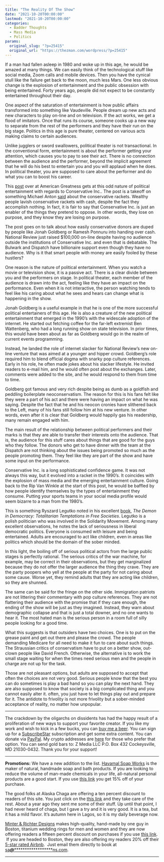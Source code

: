 ```yaml
---
title: "The Reality Of The Show"
date: "2021-10-20T00:00:00"
lastmod: "2021-10-20T00:00:00"
categories:
  - Badder Thoughts
  - Mass Media
  - Politics
params:
  original_slug: "?p=25415"
  original_url: "https://thezman.com/wordpress/?p=25415"
---
```


If a man had fallen asleep in 1980 and woke up in this age, he would be
amazed at many things. We can easily think of the technological stuff
like social media, Zoom calls and mobile devices. Then you have the
cynical stull like the failure get back to the moon, much less Mars. One
less obvious change is the explosion of entertainment and the public
obsession with being entertained. Forty years ago, people did not expect
to be constantly entertained throughout their day.

One aspect of the saturation of entertainment is how public affairs
transformed into something like Vaudeville. People dream up new acts and
new characters to play on-line and on television. If the act works, we
get a flood of imitators. Once that runs its course, someone cooks up a
new way to separate from the rest of the performers and they have their
run on the big stage. Politics in this age is pure theater, centered on
various acts making claims to certain audiences.

Unlike jugglers or sword swallowers, political theater is not
transactional. In the conventional form, entertainment is about the
performer getting your attention, which causes you to pay to see their
act. There is no connection between the audience and the performer,
beyond the implicit agreement that he will do his best to entertain you
and you will applaud when he does. In political theater, you are
supposed to care about the performer and do what you can to boost his
career.

This <a
href="https://amgreatness.com/2021/10/18/the-stupid-money-on-the-right-rides-the-grift-train"
rel="noopener" target="_blank">post</a> over at American Greatness gets
at this odd nature of political entertainment with regards to
Conservative Inc.. The post is a takeoff on something Michael Anton
<a href="https://youtu.be/T6zY1lSqgcU" rel="noopener"
target="_blank">said</a> about the conservative rackets. Wealthy people
lavish conservative rackets with cash, despite the fact they accomplish
nothing. In fact, it is fair to say that Conservative Inc. is just an
enabler of the things they pretend to oppose. In other words, they lose
on purpose, and they know they are losing on purpose.

The post goes on to talk about how easily conservative donors are duped
by people like Jonah Goldberg or Ramesh Ponnuru into handing over cash.
National Review just raised $100,000 on-line despite having no audience
outside the institutions of Conservative Inc. and even that is
debatable. The Bulwark and Dispatch have billionaire support even though
they have no audience. Why is it that smart people with money are easily
fooled by these hustlers?

One reason is the nature of political entertainment. When you watch a
movie or television show, it is a passive act. There is a clear divide
between you and the performers on stage. In political theater, each
member of the audience is drawn into the act, feeling like they have an
impact on the performance. Even when it is not interactive, the person
watching tends to feel like his caring about what he sees and hears can
change what is happening in the show.

Jonah Goldberg is a useful example in that he is one of the more
successful political entertainers of this age. He is also a creature of
the new political entertainment that emerged in the 1990’s with the
widescale adoption of the internet. He started out fetching coffee for
the far-left extremist Ben Wattenberg, who had a long running show on
state television. In prior times, this would have been about as far as
Goldberg would go in the realm of current events programming.

Instead, he landed the role of internet slacker for National Review’s
new on-line venture that was aimed at a younger and hipper crowd.
Goldberg’s role required him to blend official dogma with snarky pop
culture references. Early in his role, he often made jokes about his
slacker lifestyle. He invited readers to e-mail him, and he would often
post about the exchanges. Later, comments were added to the site, and he
would respond to them from time to time.

Goldberg got famous and very rich despite being as dumb as a goldfish
and peddling boilerplate neoconservatism. The reason for this is his
fans felt like they were a part of his act and there were having an
impact on what he was saying. Despite the fact that he and his neocon
cronies have slithered back to the Left, many of his fans still follow
him at his new venture. In other words, even after it is clear that
Goldberg would happily gas his readership, many remain engaged with him.

The main result of the relationship between political performers and
their marks is that they are able to transfer their interests onto the
audience. That is, the audience for this stuff cares about things that
are good for the guys who they follow. The donors who get to have dinner
with the team at the Dispatch are not thinking about the issues being
promoted so much as the people promoting them. They feel like they are
part of the show and have some input on the performance.

Conservative Inc. is a long sophisticated confidence game. It was not
always this way, but it evolved into a racket in the 1990’s. It
coincides with the explosion of mass media and the emerging
entertainment culture. Going back to the Rip Van Winkle at the start of
this post, he would be baffled by how people identify themselves by the
types of entertainment they consume. Putting your sports teams in your
social media profile would seem bizarre to a man from the 1980’s.

This is something Ryszard Legutko noted in his excellent
<a href="https://www.amazon.com/dp/B0742HPXCS/" rel="noopener"
target="_blank">book</a>, *The Demon in Democracy: Totalitarian
Temptations in Free Societies*. Legutko is a polish politician who was
involved in the Solidarity Movement. Among many excellent observations,
he notes the lack of seriousness in liberal democratic politics.
Everyone is consumed with leisure and being entertained. Adults are
encouraged to act like children, even in areas like politics which
should be the domain of the sober minded.

In this light, the boiling off of serious political actors from the
large public stages is perfectly rational. The serious critics of the
war machine, for example, may be correct in their observations, but they
get marginalized because they do not offer the larger audience the thing
they crave. They are the party poopers who yell at the people at the
party for not caring about some cause. Worse yet, they remind adults
that they are acting like children, so they are shunned.

The same can be said for the fringe on the other side. Immigration
patriots are not littering their commentary with pop culture references.
They are not flattering their audience with the promise that if they
care enough, the ending of the show will be just as they imagined.
Instead, they warn about demographic collapse and that is just a total
downer, and no one wants to hear it. The most hated man is the serious
person in a room full of silly people looking for a good time.

What this suggests is that outsiders have two choices. One is to put on
the grease paint and get out there and please the crowd. The people
demanding Medicare for all need to make it fun to care about such
things. The Straussian critics of conservatism have to put on a better
show, out-clown people like David French. Otherwise, the alternative is
to work the small stage waiting for when the times need serious men and
the people in charge are not up for the task.

Those are not pleasant options, but adults are supposed to accept that
often the choices are not very good. Serious people know that the best
you can do sometimes is play a bad hand so you can play the next hand.
They are also supposed to know that society is a big complicated thing
and you cannot easily alter it. often, you just have to let things play
out and prepare for it. The antidote to frivolity is not more frivolity
but a sober-minded acceptance of reality, no matter how unpopular.

------------------------------------------------------------------------

The crackdown by the oligarchs on dissidents has had the happy result of
a proliferation of new ways to support your favorite creator. If you
like my work and wish to kick in a few bucks, you can
<a href="https://www.buymeacoffee.com/mujolulu" rel="noopener"
target="_blank">buy me a beer</a>. You can sign up for a
<a href="https://www.subscribestar.com/the-z-blog" rel="noopener"
target="_blank">SubscribeStar</a> subscription and get some extra
content. You can donate via <a
href="https://www.paypal.com/donate/?cmd=_s-xclick&amp;hosted_button_id=UDAS2Q8JYA6CN&amp;source=url"
rel="noopener" target="_blank">PayPal</a>. My crypto addresses are
<a href="https://thezman.com/wordpress/?page_id=22713" rel="noopener"
target="_blank">here</a> for those who prefer that option. You can send
gold bars to: Z Media LLC P.O. Box 432 Cockeysville, MD 21030-0432.
Thank you for your support!

------------------------------------------------------------------------

**Promotions:** We have a new addition to the list.
<a href="https://havamalsoapworks.com/" rel="noopener"
target="_blank">Havamal Soap Works</a> is the maker of natural, handmade
soap and bath products. If you are looking to reduce the volume of
man-made chemicals in your life, all-natural personal products are a
good start. If you use
<a href="https://havamalsoapworks.com/discount/ZMAN" rel="noopener"
target="_blank">this link</a> you get 15% off of your purchase.

The good folks at Alaska Chaga are offering a ten percent discount to
readers of this site. You just click on the
<a href="https://alaskachaga.us/discount/ZMAN" rel="noopener noreferrer"
target="_blank">this link</a> and they take care of the rest. About a
year ago they sent me some of their stuff. Up until that point, I had
never heard of chaga, but I gave a try and it is very good. It is a tea,
but it has a mild flavor. It’s autumn here in Lagos, so it is my daily
beverage now.

<a href="https://www.minterandrichterdesigns.com/"
rel="noreferrer nofollow noopener" target="_blank">Minter &amp; Richter
Designs</a> makes high-quality, hand-made by one guy in Boston, titanium
wedding rings for men and women and they are now offering readers a
fifteen percent discount on purchases if you use
<a href="https://www.minterandrichterdesigns.com/discount/ZMAN"
rel="noreferrer nofollow noopener" target="_blank">this link</a>. 
 <span class="highlight"><span class="colour"><span class="font"><span class="size">If
you are headed to Boston, they are also offering my readers 20% off
their <a
href="https://www.airbnb.com/users/7988017/listings?user_id=7988017&amp;s=3"
rel="noopener noreferrer" target="_blank">5-star rated Airbnb</a>.  Just
email them directly to book at
<a href="mailto:sa***@*********************ns.com"
data-original-string="TidebUEt8E1S5O692Y+O7w==cb7DfCpG35jy4/+XfhIrCu7X2B0LbRfMIIgdtbMGqayNHDJmEyDXJJ8jjJVAwD647dy"><span
class="apbct-email-encoder"
data-original-string="LDALGcl3+3B7d/DZPx6qRQ==cb7CJvQ7SWqC8jArgaezFDtALL28ZFr2ZYJ8EvwJiGnb5IjyQqprXPnXfN1HGAxXmDd"
title="This contact has been encoded by Anti-Spam by CleanTalk. Click to decode. To finish the decoding make sure that JavaScript is enabled in your browser.">sa<span
class="apbct-blur">***</span>@<span
class="apbct-blur">*********************</span>ns.com</span></a>.</span></span></span></span>

------------------------------------------------------------------------
